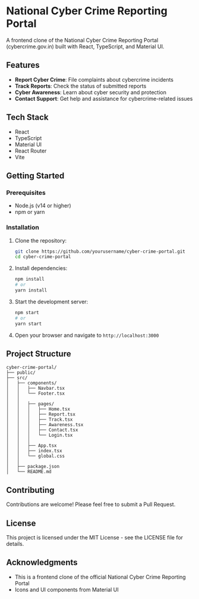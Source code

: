 # National Cyber Crime Reporting Portal

A frontend clone of the National Cyber Crime Reporting Portal (cybercrime.gov.in) built with React, TypeScript, and Material UI.

## Features

- **Report Cyber Crime**: File complaints about cybercrime incidents
- **Track Reports**: Check the status of submitted reports
- **Cyber Awareness**: Learn about cyber security and protection
- **Contact Support**: Get help and assistance for cybercrime-related issues

## Tech Stack

- React
- TypeScript
- Material UI
- React Router
- Vite

## Getting Started

### Prerequisites

- Node.js (v14 or higher)
- npm or yarn

### Installation

1. Clone the repository:
   ```bash
   git clone https://github.com/yourusername/cyber-crime-portal.git
   cd cyber-crime-portal
   ```

2. Install dependencies:
   ```bash
   npm install
   # or
   yarn install
   ```

3. Start the development server:
   ```bash
   npm start
   # or
   yarn start
   ```

4. Open your browser and navigate to `http://localhost:3000`

## Project Structure

```
cyber-crime-portal/
├── public/
├── src/
│   ├── components/
│   │   ├── Navbar.tsx
│   │   └── Footer.tsx
│   │   
│   │   ├── pages/
│   │   │   ├── Home.tsx
│   │   │   ├── Report.tsx
│   │   │   ├── Track.tsx
│   │   │   ├── Awareness.tsx
│   │   │   ├── Contact.tsx
│   │   │   └── Login.tsx
│   │   │   
│   │   ├── App.tsx
│   │   ├── index.tsx
│   │   └── global.css
│   │   
│   ├── package.json
│   └── README.md
```

## Contributing

Contributions are welcome! Please feel free to submit a Pull Request.

## License

This project is licensed under the MIT License - see the LICENSE file for details.

## Acknowledgments

- This is a frontend clone of the official National Cyber Crime Reporting Portal
- Icons and UI components from Material UI
